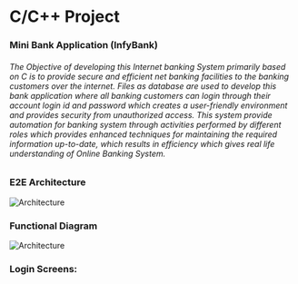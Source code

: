 # C/C++ Project

### Mini Bank Application (InfyBank) 


###### The Objective of developing this Internet banking System primarily based on C is to provide secure and efficient net banking facilities to the banking customers over the internet. Files as database are used to develop this bank application where all banking customers can login through their account login id and password which creates a user-friendly environment and provides security from unauthorized access. This system provide automation for banking system through activities performed by different roles which provides enhanced techniques for maintaining the required information up-to-date, which results in efficiency which gives real life understanding of Online Banking System. 



### E2E Architecture

![Architecture](https://raw.githubusercontent.com/deepakchauhan22/C-CPP-MiniBankProject/master/images/E2E-Architecture.png)

### Functional Diagram 


![Architecture](https://raw.githubusercontent.com/deepakchauhan22/C-CPP-MiniBankProject/master/images/Functional-Diagram.png)


### Login Screens: 


